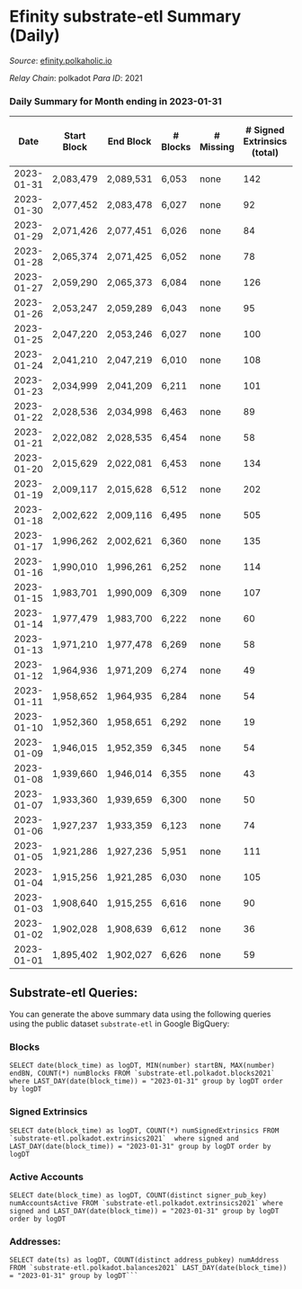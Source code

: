 # Efinity substrate-etl Summary (Daily)

_Source_: [efinity.polkaholic.io](https://efinity.polkaholic.io)

*Relay Chain*: polkadot
*Para ID*: 2021



### Daily Summary for Month ending in 2023-01-31


| Date | Start Block | End Block | # Blocks | # Missing | # Signed Extrinsics (total) | # Active Accounts | # Addresses with Balances | # Events | # Transfers | # XCM Transfers In | # XCM Transfers Out |
| ---- | ----------- | --------- | -------- | --------- | --------------------------- | ----------------- | ------------------------- | -------- | ----------- | ------------------ | ------------------- |
| 2023-01-31 | 2,083,479 | 2,089,531 | 6,053 | none  | 142 | 23 | 15,989 | 13,248 | 24  |   |   |
| 2023-01-30 | 2,077,452 | 2,083,478 | 6,027 | none  | 92 | 23 | 15,987 | 12,689 | 26  |   |   |
| 2023-01-29 | 2,071,426 | 2,077,451 | 6,026 | none  | 84 | 23 | 15,984 | 12,707 | 18  |   |   |
| 2023-01-28 | 2,065,374 | 2,071,425 | 6,052 | none  | 78 | 26 | 15,977 | 12,700 | 21  |   |   |
| 2023-01-27 | 2,059,290 | 2,065,373 | 6,084 | none  | 126 | 22 | 15,975 | 12,987 | 25  |   |   |
| 2023-01-26 | 2,053,247 | 2,059,289 | 6,043 | none  | 95 | 29 | 15,972 | 12,760 | 30  |   |   |
| 2023-01-25 | 2,047,220 | 2,053,246 | 6,027 | none  | 100 | 20 | 15,968 | 12,778 | 16  |   |   |
| 2023-01-24 | 2,041,210 | 2,047,219 | 6,010 | none  | 108 | 37 | 15,963 | 12,792 | 30  |   |   |
| 2023-01-23 | 2,034,999 | 2,041,209 | 6,211 | none  | 101 | 35 | 15,960 | 13,176 | 27  |   |   |
| 2023-01-22 | 2,028,536 | 2,034,998 | 6,463 | none  | 89 | 26 | 15,955 | 13,613 | 17  |   |   |
| 2023-01-21 | 2,022,082 | 2,028,535 | 6,454 | none  | 58 | 27 | 15,952 | 13,319 | 21  |   |   |
| 2023-01-20 | 2,015,629 | 2,022,081 | 6,453 | none  | 134 | 19 | 15,945 | 13,947 | 28  |   |   |
| 2023-01-19 | 2,009,117 | 2,015,628 | 6,512 | none  | 202 | 17 | 15,941 | 14,703 | 28  |   |   |
| 2023-01-18 | 2,002,622 | 2,009,116 | 6,495 | none  | 505 | 26 | 15,934 | 17,473 | 42  |   |   |
| 2023-01-17 | 1,996,262 | 2,002,621 | 6,360 | none  | 135 | 30 | 15,927 | 13,755 | 34  |   |   |
| 2023-01-16 | 1,990,010 | 1,996,261 | 6,252 | none  | 114 | 30 | 15,920 | 13,115 | 44  |   |   |
| 2023-01-15 | 1,983,701 | 1,990,009 | 6,309 | none  | 107 | 27 | 15,907 | 13,146 | 23  |   |   |
| 2023-01-14 | 1,977,479 | 1,983,700 | 6,222 | none  | 60 | 27 | 15,903 | 12,773 | 32  |   |   |
| 2023-01-13 | 1,971,210 | 1,977,478 | 6,269 | none  | 58 | 19 | 15,894 | 12,884 | 18  |   |   |
| 2023-01-12 | 1,964,936 | 1,971,209 | 6,274 | none  | 49 | 27 | 15,888 | 12,874 | 18  |   |   |
| 2023-01-11 | 1,958,652 | 1,964,935 | 6,284 | none  | 54 | 15 | 15,886 | 12,994 | 13  |   |   |
| 2023-01-10 | 1,952,360 | 1,958,651 | 6,292 | none  | 19 | 12 | 15,883 | 12,730 | 11  |   |   |
| 2023-01-09 | 1,946,015 | 1,952,359 | 6,345 | none  | 54 | 20 | 15,881 | 13,098 | 16  |   |   |
| 2023-01-08 | 1,939,660 | 1,946,014 | 6,355 | none  | 43 | 9 | 15,878 | 13,088 | 12  |   |   |
| 2023-01-07 | 1,933,360 | 1,939,659 | 6,300 | none  | 50 | 11 | 15,875 | 13,031 | 5  |   |   |
| 2023-01-06 | 1,927,237 | 1,933,359 | 6,123 | none  | 74 | 19 | 15,871 | 12,837 | 13  |   |   |
| 2023-01-05 | 1,921,286 | 1,927,236 | 5,951 | none  | 111 | 18 | 15,869 | 12,837 | 20  |   |   |
| 2023-01-04 | 1,915,256 | 1,921,285 | 6,030 | none  | 105 | 21 | 15,860 | 12,886 | 20  |   |   |
| 2023-01-03 | 1,908,640 | 1,915,255 | 6,616 | none  | 90 | 24 | 15,858 | 13,939 | 18  |   |   |
| 2023-01-02 | 1,902,028 | 1,908,639 | 6,612 | none  | 36 | 14 | 15,853 | 13,479 | 7  |   |   |
| 2023-01-01 | 1,895,402 | 1,902,027 | 6,626 | none  | 59 | 20 | 15,851 | 13,688 | 14  |   |   |

## Substrate-etl Queries:
You can generate the above summary data using the following queries using the public dataset `substrate-etl` in Google BigQuery:


### Blocks
```
SELECT date(block_time) as logDT, MIN(number) startBN, MAX(number) endBN, COUNT(*) numBlocks FROM `substrate-etl.polkadot.blocks2021`  where LAST_DAY(date(block_time)) = "2023-01-31" group by logDT order by logDT
```


### Signed Extrinsics
```
SELECT date(block_time) as logDT, COUNT(*) numSignedExtrinsics FROM `substrate-etl.polkadot.extrinsics2021`  where signed and LAST_DAY(date(block_time)) = "2023-01-31" group by logDT order by logDT
```


### Active Accounts
```
SELECT date(block_time) as logDT, COUNT(distinct signer_pub_key) numAccountsActive FROM `substrate-etl.polkadot.extrinsics2021` where signed and LAST_DAY(date(block_time)) = "2023-01-31" group by logDT order by logDT
```


### Addresses:
```
SELECT date(ts) as logDT, COUNT(distinct address_pubkey) numAddress FROM `substrate-etl.polkadot.balances2021` LAST_DAY(date(block_time)) = "2023-01-31" group by logDT```


